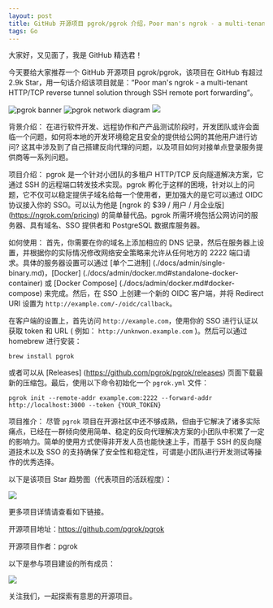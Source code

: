 ```yaml
---
layout: post
title: GitHub 开源项目 pgrok/pgrok 介绍，Poor man's ngrok - a multi-tenant HTTP/TCP reverse tunnel solution through SSH remote port forwarding
tags: Go
---
```


大家好，又见面了，我是 GitHub 精选君！

今天要给大家推荐一个 GitHub 开源项目 pgrok/pgrok，该项目在 GitHub 有超过 2.9k Star，用一句话介绍该项目就是：“Poor man's ngrok - a multi-tenant HTTP/TCP reverse tunnel solution through SSH remote port forwarding”。


![pgrok banner](https://user-images.githubusercontent.com/2946214/227126410-3e9dae19-d0c0-4a96-9040-1322e389c8db.png)
![pgrok network diagram](https://user-images.githubusercontent.com/2946214/229048941-cc12139d-f250-49fa-806d-19c27996ee09.png)
![](https://raw.githubusercontent.com/sqlchat/sqlchat/main/public/bytebase.webp)



背景介绍：
在进行软件开发、远程协作和产产品测试阶段时，开发团队或许会面临一个问题，如何将本地的开发环境稳定且安全的提供给公网的其他用户进行访问? 这其中涉及到了自己搭建反向代理的问题，以及项目如何对接单点登录服务提供商等一系列问题。

项目介绍：
pgrok 是一个针对小团队的多租户 HTTP/TCP 反向隧道解决方案，它通过 SSH 的远程端口转发技术实现。pgrok 孵化于这样的困境，针对以上的问题，它不仅可以稳定提供子域名给每一个使用者，更加强大的是它可以通过 OIDC 协议接入你的 SSO。可以认为他是 [ngrok 的 $39 / 用户 / 月企业版] (https://ngrok.com/pricing) 的简单替代品。pgrok 所需环境包括公网访问的服务器、具有域名、SSO 提供者和 PostgreSQL 数据库服务器。

如何使用：
首先，你需要在你的域名上添加相应的 DNS 记录，然后在服务器上设置，并根据你的实际情况修改网络安全策略来允许从任何地方的 2222 端口请求。具体的服务器设置可以通过 [单个二进制] (./docs/admin/single-binary.md)，[Docker] (./docs/admin/docker.md#standalone-docker-container) 或 [Docker Compose] (./docs/admin/docker.md#docker-compose) 来完成。然后，在 SSO 上创建一个新的 OIDC 客户端，并将 Redirect URI 设置为 `http://example.com/-/oidc/callback`。

在客户端的设置上，首先访问 `http://example.com`，使用你的 SSO 进行认证以获取 token 和 URL ( 例如： `http://unknwon.example.com` )。然后可以通过 homebrew 进行安装：
```
brew install pgrok
```
或者可以从 [Releases] (https://github.com/pgrok/pgrok/releases) 页面下载最新的压缩包。最后，使用以下命令初始化一个 `pgrok.yml` 文件：
```
pgrok init --remote-addr example.com:2222 --forward-addr http://localhost:3000 --token {YOUR_TOKEN}
```

项目推介：
尽管 `pgrok` 项目在开源社区中还不够成熟，但由于它解决了诸多实际痛点，已经在一群倾向使用简单、稳定的反向代理解决方案的小团队中积累了一定的影响力。简单的使用方式使得非开发人员也能快速上手，而基于 SSH 的反向隧道技术以及 SSO 的支持确保了安全性和稳定性，可谓是小团队进行开发测试等操作的优秀选择。


以下是该项目 Star 趋势图（代表项目的活跃程度）：

![](https://api.star-history.com/svg?repos=pgrok/pgrok&type=Timeline)

更多项目详情请查看如下链接。

开源项目地址：https://github.com/pgrok/pgrok 

开源项目作者：pgrok

以下是参与项目建设的所有成员：

![](https://contrib.rocks/image?repo=pgrok/pgrok)

关注我们，一起探索有意思的开源项目。

